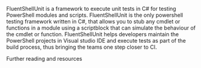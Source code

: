 FluentShellUnit is a framework to execute unit tests in C# for testing PowerShell modules and scripts. FluentShellUnit is the only powershell testing framework written in C#, that allows you to stub any cmdlet or functions in a module using a scriptblock that can simulate the behaviour of the cmdlet or function. FluentShellUnit helps developers maintain the PowerShell projects in Visual studio IDE and execute tests as part of the build process, thus bringing the teams one step closer to CI.

Further reading and resources
